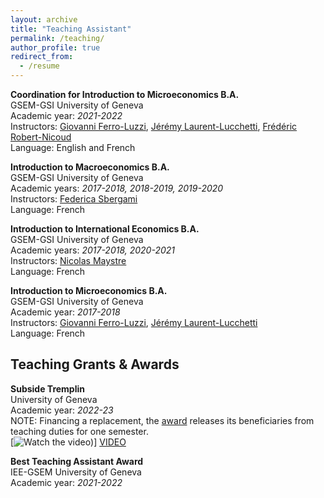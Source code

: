 ```yaml
---
layout: archive
title: "Teaching Assistant"
permalink: /teaching/
author_profile: true
redirect_from:
  - /resume
---
```


**Coordination for Introduction to Microeconomics B.A.** <br />
GSEM-GSI University of Geneva <br />
Academic year: *2021-2022* <br />
Instructors: [Giovanni Ferro-Luzzi](https://www.unige.ch/gsem/fr/recherche/corps-professoral/tous/giovanni-ferro-luzzi/), [Jérémy Laurent-Lucchetti](https://sites.google.com/site/jeremylaurentlucchetti/), [Frédéric Robert-Nicoud](https://frobertnicoud.weebly.com/) <br />
Language: English and French

**Introduction to Macroeconomics B.A.** <br />
GSEM-GSI University of Geneva <br />
Academic years:  *2017-2018, 2018-2019, 2019-2020* <br />
Instructors: [Federica Sbergami](https://www.unige.ch/gsem/en/research/faculty/all/federica-sbergami) <br />
Language: French

**Introduction to International Economics B.A.** <br />
GSEM-GSI University of Geneva <br />
Academic years: *2017-2018, 2020-2021* <br />
Instructors: [Nicolas Maystre](https://nicolas.maystre.ch/welcome-on-nicolas-maystres-webpage/personal-details) <br />
Language: French

**Introduction to Microeconomics B.A.** <br />
GSEM-GSI University of Geneva <br />
Academic year: *2017-2018* <br />
Instructors: [Giovanni Ferro-Luzzi](https://www.unige.ch/gsem/fr/recherche/corps-professoral/tous/giovanni-ferro-luzzi/), [Jérémy Laurent-Lucchetti](https://sites.google.com/site/jeremylaurentlucchetti/) <br />
Language: French

## Teaching Grants & Awards
**Subside Tremplin** <br />
University of Geneva <br />
Academic year: *2022-23* <br />
NOTE: Financing a replacement, the [award](https://www.unige.ch/rectorat/egalite/evenement/actualites/subside-tremplin/) releases its beneficiaries from teaching duties for one semester. <br />
[![Watch the video](https://mediaserver.unige.ch/play/176648))]
[VIDEO](https://mediaserver.unige.ch/play/176648)

**Best Teaching Assistant Award** <br />
IEE-GSEM University of Geneva <br />
Academic year: *2021-2022*
